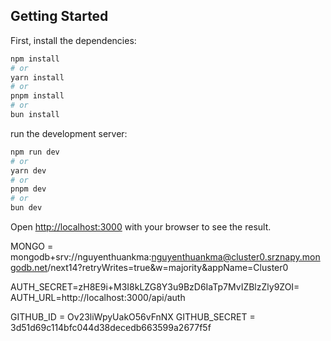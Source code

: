 ## Getting Started

First, install the dependencies:

```bash
npm install
# or
yarn install
# or
pnpm install
# or
bun install
```


run the development server:

```bash
npm run dev
# or
yarn dev
# or
pnpm dev
# or
bun dev
```

Open [http://localhost:3000](http://localhost:3000) with your browser to see the result.


<!-- .env -->
MONGO = mongodb+srv://nguyenthuankma:nguyenthuankma@cluster0.srznapy.mongodb.net/next14?retryWrites=true&w=majority&appName=Cluster0

AUTH_SECRET=zH8E9i+M3I8kLZG8Y3u9BzD6IaTp7MvIZBlzZly9ZOI=
AUTH_URL=http://localhost:3000/api/auth

GITHUB_ID = Ov23liWpyUakO56vFnNX
GITHUB_SECRET = 3d51d69c114bfc044d38decedb663599a2677f5f